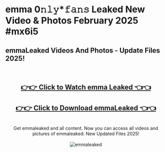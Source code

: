 # emma 0𝚗𝚕𝚢*𝚏𝚊𝚗𝚜 Leaked New Video & Photos February 2025 #mx6i5

<h2>emmaLeaked Videos And Photos - Update Files 2025!</h2>
<br>
<div align="center">
<h2><a href="https://mediaupload.pro?title=emma&ref=11F" rel="nofollow">👉👉 Click to Watch emma Leaked 👈👈</a></h2>
<h2><a href="https://mediaupload.pro?title=emma&ref=11F" rel="nofollow">👉👉 Click to Download emmaLeaked 👈👈</a></h2>
<br>
Get emmaleaked and all content. Now you can access all videos and pictures of emmaleaked. New Updated Files 2025!
<br>
<br>
<a href="https://mediaupload.pro?title=emma&ref=11F" rel="nofollow" data-target="animated-image.originalLink"><img src="https://i.ibb.co/Gkj2r4b/banner.png" alt="emmaleaked" style="max-width: 100%; display: inline-block;" data-target="animated-image.originalImage"></a>
</div>
<br>


